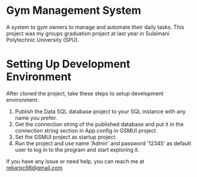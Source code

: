 # Gym Management System
A system to gym owners to manage and automate their daily tasks. This project was my groups graduation project at last year in Sulaimani Polytechnic University (SPU).

# Setting Up Development Environment
After cloned the project, take these steps to setup development environment:
1. Publish the Data SQL database project to your SQL instance with any name you prefer.
2. Get the connection string of the published database and put it in the connection string section in App.config in GSMUI project.
3. Set the GSMUI project as startup project.
4. Run the project and use name 'Admin' and password '12345' as default user to log in to the program and start exploring it.

If you have any issue or need help, you can reach me at rekarpc98@gmail.com 
